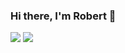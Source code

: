 ### Hi there, I'm Robert 👋

![](https://github-readme-stats.vercel.app/api?username=Nyariki&show_icons=true&include_all_commits=true&line_height=40) 
![](https://github-readme-stats.vercel.app/api/top-langs/?username=Nyariki&langs_count=4)
